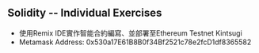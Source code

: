 <h2> Solidity -- Individual Exercises </h2>

- 使用Remix IDE實作智能合約編寫、並部署至Ethereum Testnet Kintsugi<br>
- Metamask Address:  0x530a17E61B8B0f34Bf2521c78e2fcD1df8365582

